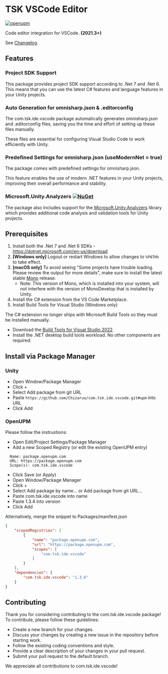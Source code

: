 # TSK VSCode Editor

[![openupm](https://img.shields.io/npm/v/com.tsk.ide.vscode?label=openupm&registry_uri=https://package.openupm.com)](https://openupm.com/packages/com.tsk.ide.vscode/)

Code editor integration for VSCode. **(2021.3+)**  

See [Changelog](https://github.com/Chizaruu/com.tsk.ide.vscode/wiki/CHANGELOG).

## Features

### Project SDK Support

This package provides project SDK support according to .Net 7 and .Net 6. This means that you can use the latest C# features and language features in your Unity projects.

### Auto Generation for omnisharp.json & .editorconfig

The com.tsk.ide.vscode package automatically generates omnisharp.json and .editorconfig files, saving you the time and effort of setting up these files manually.

These files are essential for configuring Visual Studio Code to work efficiently with Unity.

### Predefined Settings for omnisharp.json (useModernNet = true)

The package comes with predefined settings for omnisharp.json.

This feature enables the use of modern .NET features in your Unity projects, improving their overall performance and stability.

### Microsoft.Unity.Analyzers [![NuGet](https://img.shields.io/nuget/v/Microsoft.Unity.Analyzers.svg)](https://nuget.org/packages/Microsoft.Unity.Analyzers)

The package also includes support for the [Microsoft.Unity.Analyzers](https://github.com/microsoft/Microsoft.Unity.Analyzers) library which provides additional code analysis and validation tools for Unity projects.

## Prerequisites

1. Install both the .Net 7 and .Net 6 SDKs - <https://dotnet.microsoft.com/en-us/download>
2. **[Windows only]** Logout or restart Windows to allow changes to `%PATH%` to take effect.
3. **[macOS only]** To avoid seeing "Some projects have trouble loading. Please review the output for more details", make sure to install the latest stable [Mono](https://www.mono-project.com/download/) release.
    - Note: This version of Mono, which is installed into your system, will not interfere with the version of MonoDevelop that is installed by Unity.
4. Install the C# extension from the VS Code Marketplace.
5. Install Build Tools for Visual Studio (Windows only)

The C# extension no longer ships with Microsoft Build Tools so they must be installed manually.

- Download the [Build Tools for Visual Studio 2022](https://visualstudio.microsoft.com/downloads/#build-tools-for-visual-studio-2022).
- Install the .NET desktop build tools workload. No other components are required.

## Install via Package Manager

### Unity

- Open Window/Package Manager
- Click +
- Select Add package from git URL
- Paste `https://github.com/Chizaruu/com.tsk.ide.vscode.git#upm` into URL
- Click Add

### OpenUPM

Please follow the instrustions:

- Open Edit/Project Settings/Package Manager
- Add a new Scoped Registry (or edit the existing OpenUPM entry)

```text
  Name: package.openupm.com
  URL: https://package.openupm.com
  Scope(s): com.tsk.ide.vscode
```

- Click Save (or Apply)
- Open Window/Package Manager
- Click +
- Select Add package by name... or Add package from git URL...
- Paste com.tsk.ide.vscode into name
- Paste 1.3.4 into version
- Click Add

Alternatively, merge the snippet to Packages/manifest.json

```json
{
    "scopedRegistries": [
        {
            "name": "package.openupm.com",
            "url": "https://package.openupm.com",
            "scopes": [
                "com.tsk.ide.vscode"
            ]
        }
    ],
    "dependencies": {
        "com.tsk.ide.vscode": "1.3.6"
    }
}
```

## Contributing

Thank you for considering contributing to the com.tsk.ide.vscode package! To contribute, please follow these guidelines:

- Create a new branch for your changes.
- Discuss your changes by creating a new issue in the repository before starting work.
- Follow the existing coding conventions and style.
- Provide a clear description of your changes in your pull request.
- Submit your pull request to the default branch.

We appreciate all contributions to com.tsk.ide.vscode!
